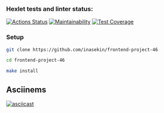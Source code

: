 ### Hexlet tests and linter status:
[![Actions Status](https://github.com/inasekin/frontend-project-46/workflows/hexlet-check/badge.svg)](https://github.com/inasekin/frontend-project-46/actions)
[![Maintainability](https://api.codeclimate.com/v1/badges/ee7773d47944bd17e54c/maintainability)](https://codeclimate.com/github/inasekin/frontend-project-46/maintainability)
[![Test Coverage](https://api.codeclimate.com/v1/badges/ee7773d47944bd17e54c/test_coverage)](https://codeclimate.com/github/inasekin/frontend-project-46/test_coverage)

### Setup

```bash
git clone https://github.com/inasekin/frontend-project-46
```

```bash
cd frontend-project-46
```

```bash
make install
```

## Asciinems

[![asciicast](https://asciinema.org/a/A6Cx30pSeeyWJSHCktzJ4eDzU.svg)](https://asciinema.org/a/A6Cx30pSeeyWJSHCktzJ4eDzU)
